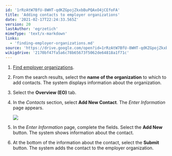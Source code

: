 ```yaml
---
id: '1rRzAtW7BfU-8WHT-qdKZGpojZkxbBuPQAxO4jCEfoFA'
title: 'Adding contacts to employer organizations'
date: '2021-02-17T22:24:33.565Z'
version: 20
lastAuthor: 'egrzetich'
mimeType: 'text/x-markdown'
links:
  - 'finding-employer-organizations.md'
source: 'https://drive.google.com/open?id=1rRzAtW7BfU-8WHT-qdKZGpojZkxbBuPQAxO4jCEfoFA'
wikigdrive: '2170bf47fa5a6c78b65673f5062de64818a1f71c'
---
```

1. [Find employer organizations](finding-employer-organizations.md).
2. From the search results, select the <strong>name of the organization</strong> to which to add contacts. The system displays information about the organization.
3. Select the <strong>Overview (EO)</strong> tab.
4. In the <em>Contacts</em> section, select <strong>Add New Contact</strong>. The <em>Enter Information</em> page appears.

   <img src="../adding-contacts-to-employer-organizations.assets/b52bc2c58fe894c37a87ef56a9d46a08.png" />  

5. In the <em>Enter Information</em> page, complete the fields. Select the <strong>Add New</strong> button. The system shows information about the contact.
6. At the bottom of the information about the contact, select the <strong>Submit</strong> button. The system adds the contact to the employer organization.
